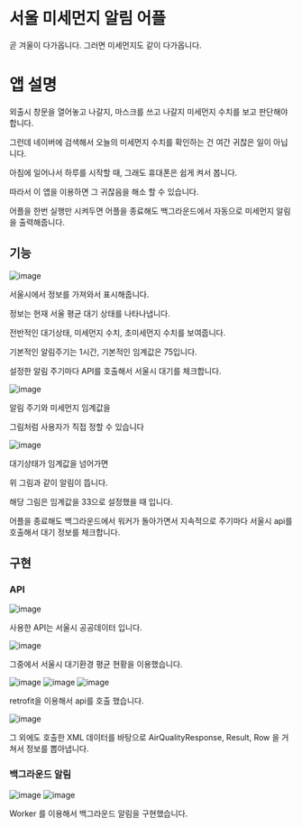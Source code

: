 # 서울 미세먼지 알림 어플

곧 겨울이 다가옵니다. 그러면 미세먼지도 같이 다가옵니다.

# 앱 설명

외출시 창문을 열어놓고 나갈지, 마스크를 쓰고 나갈지 
미세먼지 수치를 보고 판단해야 합니다.

그런데 네이버에 검색해서 오늘의 미세먼지 수치를 확인하는 건
여간 귀찮은 일이 아닙니다.

아침에 일어나서 하루를 시작할 때, 
그래도 휴대폰은 쉽게 켜서 봅니다.

따라서 이 앱을 이용하면 그 귀찮음을 해소 할 수 있습니다.

어플을 한번 실행만 시켜두면 어플을 종료해도 
백그라운드에서 자동으로 미세먼지 알림을 출력해줍니다.

## 기능

![image](https://github.com/user-attachments/assets/81f1b9b9-06ef-493d-933e-81c013d27df7)

서울시에서 정보를 가져와서 표시해줍니다.

정보는 현재 서울 평균 대기 상태를 나타나냅니다.

전반적인 대기상태, 미세먼지 수치, 초미세먼지 수치를 보여줍니다.

기본적인 알림주기는 1시간, 
기본적인 임계값은 75입니다.

설정한 알림 주기마다 API를 호출해서 서울시 대기를 체크합니다.

![image](https://github.com/user-attachments/assets/cdda9565-9918-4290-b44d-08bf94ed21a1)

알림 주기와 미세먼지 임계값을

그림처럼 사용자가 직접 정할 수 있습니다

![image](https://github.com/user-attachments/assets/49eb4a46-0536-4d1b-bcc7-3b8e502b9187)

대기상태가 임계값을 넘어가면 

위 그림과 같이 알림이 뜹니다.

해당 그림은 임계값을 33으로 설정했을 때 입니다.

어플을 종료해도 백그라운드에서 워커가 돌아가면서 지속적으로 주기마다 서울시 api를 호출해서 대기 정보를 체크합니다.


## 구현

### API

![image](https://github.com/user-attachments/assets/1e008c06-feb3-4e57-9104-01f70c95dad9)

사용한 API는 서울시 공공데이터 입니다.



![image](https://github.com/user-attachments/assets/241f2462-fe18-4999-963e-cb7200f81a0a)

그중에서 서울시 대기환경 평균 현황을 이용했습니다.




![image](https://github.com/user-attachments/assets/b9d342a5-775d-450f-983e-b9ec473a0b9f)
![image](https://github.com/user-attachments/assets/bc4fc4b0-64e4-43a5-96da-4042df209844)
![image](https://github.com/user-attachments/assets/318d1d08-5d44-46ac-b202-7a91bf35acdd)

retrofit을 이용해서 api를 호출 했습니다.



![image](https://github.com/user-attachments/assets/28eff98b-5750-4e1f-976b-bea0e6efbe94)

그 외에도 
호출한 XML 데이터를 바탕으로 
AirQualityResponse, Result, Row 을 거쳐서 정보를 뽑아냅니다.



### 백그라운드 알림

![image](https://github.com/user-attachments/assets/1946d721-b294-411c-8d8b-f2ed81fd3fb7)
![image](https://github.com/user-attachments/assets/62468dfc-4d21-4d70-9aad-b899b5cee111)

Worker 를 이용해서 백그라운드 알림을 구현했습니다.




